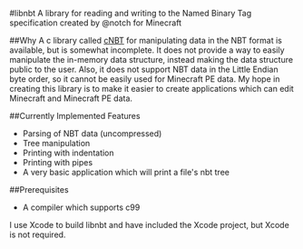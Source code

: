 #libnbt
A library for reading and writing to the Named Binary Tag specification created by @notch for Minecraft

##Why
A c library called [cNBT](https://github.com/FliPPeh/cNBT) for manipulating data in the NBT format is available, but is somewhat incomplete. It does not provide a way to easily manipulate the in-memory data structure, instead making the data structure public to the user. Also, it does not support NBT data in the Little Endian byte order, so it cannot be easily used for Minecraft PE data. My hope in creating this library is to make it easier to create applications which can edit Minecraft and Minecraft PE data.

##Currently Implemented Features
* Parsing of NBT data (uncompressed)
* Tree manipulation
* Printing with indentation
* Printing with pipes
* A very basic application which will print a file's nbt tree

##Prerequisites
* A compiler which supports c99

I use Xcode to build libnbt and have included the Xcode project, but Xcode is not required.